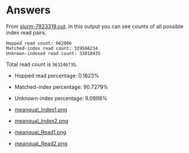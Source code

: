 # Answers

From [slurm-7923319.out](../slurm-7923319.out). In this output you can see counts of all possible index read pairs. 

```
Hopped read count: 662066
Matched-index read count: 329566234
Unknown-indexed read count: 33018435
```

Total read count is `363246735`.

- Hopped read percentage: 0.1823%
- Matched-index percentage: 90.7279%
- Unknown-index percentage: 9.0898%

- [meanqual_Index1.png](../Assignment-the-first/meanqual_Index1.png)
- [meanqual_Index2.png](../Assignment-the-first/meanqual_Index2.png)
- [meanqual_Read1.png](../Assignment-the-first/meanqual_Read1.png)
- [meanqual_Read2.png](../Assignment-the-first/meanqual_Read2.png)
